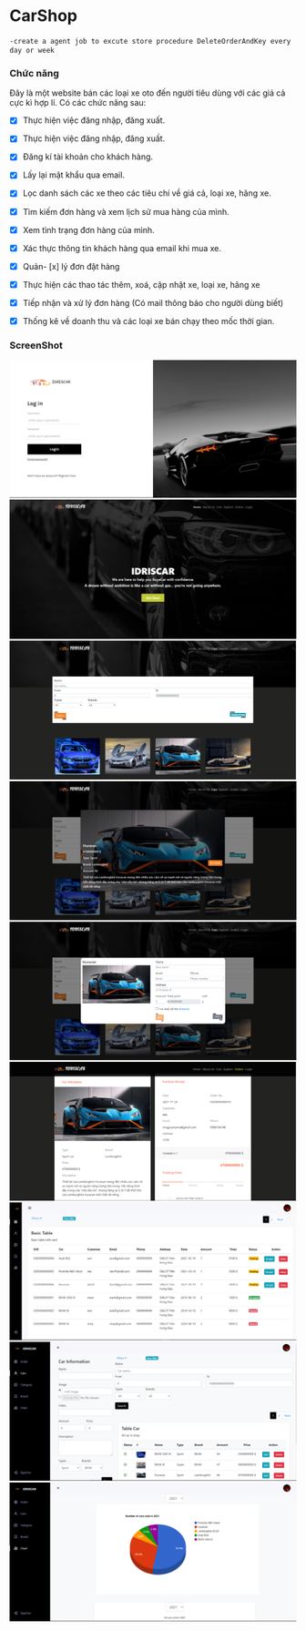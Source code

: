 # CarShop

	-create a agent job to excute store procedure DeleteOrderAndKey every day or week
### Chức năng
Đây là một website bán các loại xe oto đến người tiêu dùng với các giá cả cực kì hợp lí. Có các chức năng sau:

- [x] Thực hiện việc đăng nhập, đăng xuất.
- [x] Thực hiện việc đăng nhập, đăng xuất.
- [x] Đăng kí tài khoản cho khách hàng.
- [x] Lấy lại mật khẩu qua email.
- [x] Lọc danh sách các xe theo các tiêu chí về giá cả, loại xe, hãng xe.
- [x] Tìm kiếm đơn hàng và xem lịch sử mua hàng của mình.
- [x] Xem tình trạng đơn hàng của mình.
- [x] Xác thực thông tin khách hàng qua email khi mua xe.
- [x] Quản- [x]  lý đơn đặt hàng
- [x] Thực hiện các thao tác thêm, xoá, cập nhật xe, loại xe, hãng xe
- [x] Tiếp nhận và xử lý đơn hàng  (Có mail thông báo cho người dùng biết)
- [x] Thống kê về doanh thu và các loại xe bán chạy theo mốc thời gian.


### ScreenShot

<img src="screenshot/1.png">
<img src="screenshot/2.png">
<img src="screenshot/3.png">
<img src="screenshot/4.png">
<img src="screenshot/5.png">
<img src="screenshot/6.png">
<img src="screenshot/7.png">
<img src="screenshot/8.png">
<img src="screenshot/9.png">
